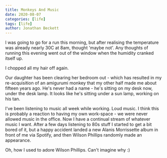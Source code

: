 ```yaml
---
title: Monkeys And Music
date: 2020-08-07
categories: [life]
tags: [life]
author: Jonathan Beckett
---
```


I was going to go for a run this morning, but after realising the temperature was already nearly 30C at 8am, thought 'maybe not'. Any thoughts of running this evening went out of the window when the humidity cranked itself up.

I chopped all my hair off again.

Our daughter has been clearing her bedroom out - which has resulted in my re-acquisition of an amigurumi monkey that my other half made me about fifteen years ago. He's never had a name - he's sitting on my desk now, under the desk lamp. It looks like he's sitting under a sun lamp, working on his tan.

I've been listening to music all week while working. Loud music. I think this is probably a reaction to having my own work-space - we were never allowed music in the office. Now I have a continual stream of whatever music I want. After a few days listening to 80s stuff I started to get a bit bored of it, but a happy accident landed a new Alanis Morrissette album in front of me via Spotify, and then Wilson Phillips randomly made an appearance.

Oh, how I used to adore Wilson Phillips. Can't imagine why :)